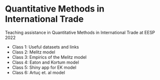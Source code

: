 # Quantitative Methods in International Trade

Teaching assistance in Quantitative Methods in International Trade at EESP 2022

- Class 1: Useful datasets and links 
- Class 2: Melitz model
- Class 3: Empirics of the Melitz model
- Class 4: Eaton and Kortum model
- Class 5: Shiny app for EK model
- Class 6: Artuç et. al model

